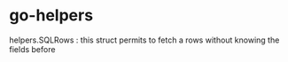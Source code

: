 # go-helpers

helpers.SQLRows : this struct permits to fetch a rows without knowing the fields before

